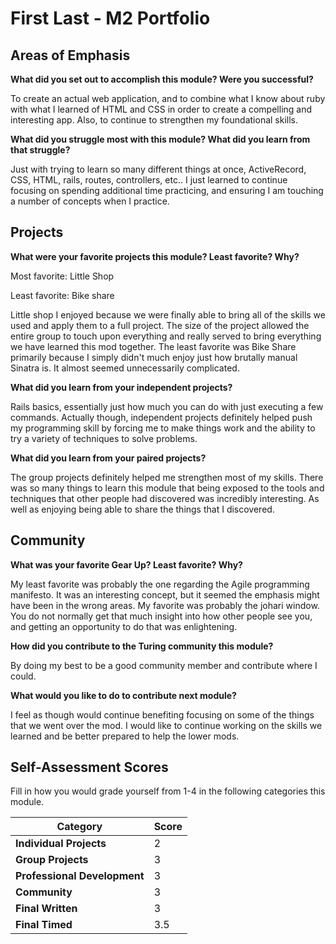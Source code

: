 # First Last - M2 Portfolio

## Areas of Emphasis

**What did you set out to accomplish this module? Were you successful?**

To create an actual web application, and to combine what I know about ruby with what I learned of HTML and CSS in order to create a compelling and interesting app. Also, to continue to strengthen my foundational skills.

**What did you struggle most with this module? What did you learn from that struggle?**

Just with trying to learn so many different things at once, ActiveRecord, CSS, HTML, rails, routes, controllers, etc.. I just learned to continue focusing on spending additional time practicing, and ensuring I am touching a number of concepts when I practice.

## Projects

**What were your favorite projects this module? Least favorite? Why?**

Most favorite: Little Shop

Least favorite: Bike share

Little shop I enjoyed because we were finally able to bring all of the skills we used and apply them to a full project. The size of the project allowed the entire group to touch upon everything and really served to bring everything we have learned this mod together.  The least favorite was Bike Share primarily because I simply didn't much enjoy just how brutally manual Sinatra is. It almost seemed unnecessarily complicated.

**What did you learn from your independent projects?**

Rails basics, essentially just how much you can do with just executing a few commands. Actually though, independent projects definitely helped push my programming skill by forcing me to make things work and the ability to try a variety of techniques to solve problems.

**What did you learn from your paired projects?**

The group projects definitely helped me strengthen most of my skills. There was so many things to learn this module that being exposed to the tools and techniques that other people had discovered was incredibly interesting. As well as enjoying being able to share the things that I discovered.

## Community

**What was your favorite Gear Up? Least favorite? Why?**

My least favorite was probably the one regarding the Agile programming manifesto. It was an interesting concept, but it seemed the emphasis might have been in the wrong areas. My favorite was probably the johari window. You do not normally get that much insight into how other people see you, and getting an opportunity to do that was enlightening.

**How did you contribute to the Turing community this module?**

By doing my best to be a good community member and contribute where I could.

**What would you like to do to contribute next module?**

I feel as though would continue benefiting focusing on some of the things that we went over the mod. I would like to continue working on the skills we learned and be better prepared to help the lower mods.

## Self-Assessment Scores

Fill in how you would grade yourself from 1-4 in the following categories this module.

| Category                     | Score |
| -----------------------------| ----- |
| **Individual Projects**      |   2   |
| **Group Projects**           |   3   |
| **Professional Development** |   3   |
| **Community**                |   3   |
| **Final Written**            |   3   |
| **Final Timed**              |   3.5   |
